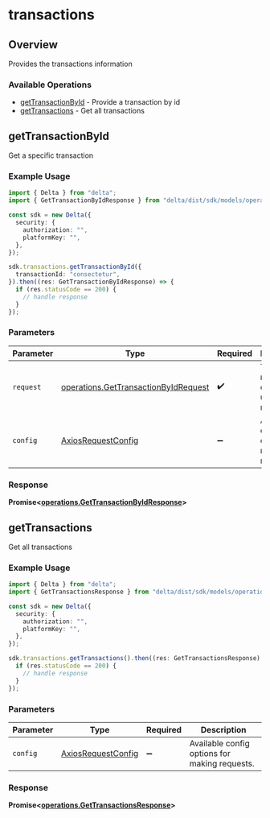 # transactions

## Overview

Provides the transactions information

### Available Operations

* [getTransactionById](#gettransactionbyid) - Provide a transaction by id
* [getTransactions](#gettransactions) - Get all transactions

## getTransactionById

Get a specific transaction

### Example Usage

```typescript
import { Delta } from "delta";
import { GetTransactionByIdResponse } from "delta/dist/sdk/models/operations";

const sdk = new Delta({
  security: {
    authorization: "",
    platformKey: "",
  },
});

sdk.transactions.getTransactionById({
  transactionId: "consectetur",
}).then((res: GetTransactionByIdResponse) => {
  if (res.statusCode == 200) {
    // handle response
  }
});
```

### Parameters

| Parameter                                                                                    | Type                                                                                         | Required                                                                                     | Description                                                                                  |
| -------------------------------------------------------------------------------------------- | -------------------------------------------------------------------------------------------- | -------------------------------------------------------------------------------------------- | -------------------------------------------------------------------------------------------- |
| `request`                                                                                    | [operations.GetTransactionByIdRequest](../../models/operations/gettransactionbyidrequest.md) | :heavy_check_mark:                                                                           | The request object to use for the request.                                                   |
| `config`                                                                                     | [AxiosRequestConfig](https://axios-http.com/docs/req_config)                                 | :heavy_minus_sign:                                                                           | Available config options for making requests.                                                |


### Response

**Promise<[operations.GetTransactionByIdResponse](../../models/operations/gettransactionbyidresponse.md)>**


## getTransactions

Get all transactions

### Example Usage

```typescript
import { Delta } from "delta";
import { GetTransactionsResponse } from "delta/dist/sdk/models/operations";

const sdk = new Delta({
  security: {
    authorization: "",
    platformKey: "",
  },
});

sdk.transactions.getTransactions().then((res: GetTransactionsResponse) => {
  if (res.statusCode == 200) {
    // handle response
  }
});
```

### Parameters

| Parameter                                                    | Type                                                         | Required                                                     | Description                                                  |
| ------------------------------------------------------------ | ------------------------------------------------------------ | ------------------------------------------------------------ | ------------------------------------------------------------ |
| `config`                                                     | [AxiosRequestConfig](https://axios-http.com/docs/req_config) | :heavy_minus_sign:                                           | Available config options for making requests.                |


### Response

**Promise<[operations.GetTransactionsResponse](../../models/operations/gettransactionsresponse.md)>**

